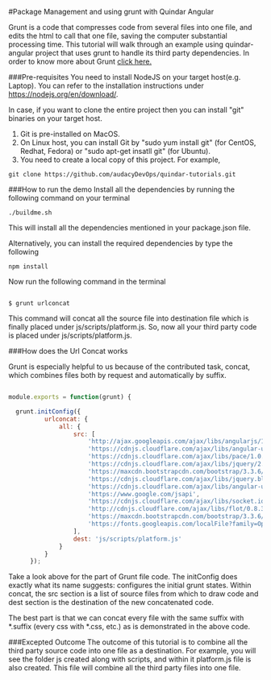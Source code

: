 #Package Management and using grunt with Quindar Angular

Grunt is a code that compresses code from several files into one file, and edits the html to call that one file, saving the computer substantial processing time. This tutorial will walk through an example using quindar-angular project that uses grunt to handle its third party dependencies.
In order to know more about Grunt <a href="http://gruntjs.com">click here.</a>

###Pre-requisites
You need to install NodeJS on your target host(e.g. Laptop). You can refer to the installation instructions under https://nodejs.org/en/download/.

In case, if you want to clone the entire project then you can install "git" binaries on your target host.

1. Git is pre-installed on MacOS.
2. On Linux host, you can install Git by "sudo yum install git" (for CentOS, Redhat, Fedora) or "sudo apt-get insatll git" (for Ubuntu).
3. You need to create a local copy of this project. For example,

```
git clone https://github.com/audacyDevOps/quindar-tutorials.git
 ```

###How to run the demo
Install all the dependencies by running the following command on your terminal

```
./buildme.sh
```
This will install all the dependencies mentioned in your package.json file.

Alternatively, you can install the required dependencies by type the following

```
npm install
```

Now run the following command in the terminal

```

$ grunt urlconcat

```
This command will concat all the source file into destination file which is finally placed under js/scripts/platform.js. So, now all your third party code is placed under js/scripts/platform.js.

###How does the Url Concat works

Grunt is especially helpful to us because of the contributed task, concat, which combines files both by request and automatically by suffix.

```javascript

module.exports = function(grunt) {

  grunt.initConfig({
          urlconcat: {
              all: {
                  src: [
                      'http://ajax.googleapis.com/ajax/libs/angularjs/1.3.14/angular.min.js',
                      'https://cdnjs.cloudflare.com/ajax/libs/angular-ui-router/0.2.18/angular-ui-router.min.js',
                      'https://cdnjs.cloudflare.com/ajax/libs/pace/1.0.2/pace.min.js',
                      'https://cdnjs.cloudflare.com/ajax/libs/jquery/2.2.3/jquery.min.js',
                      'https://maxcdn.bootstrapcdn.com/bootstrap/3.3.6/js/bootstrap.min.js',
                      'https://cdnjs.cloudflare.com/ajax/libs/jquery.blockUI/2.70/jquery.blockUI.min.js',
                      'https://cdnjs.cloudflare.com/ajax/libs/angular-ui-bootstrap/0.10.0/ui-bootstrap-tpls.min.js',
                      'https://www.google.com/jsapi',
                      'https://cdnjs.cloudflare.com/ajax/libs/socket.io/1.4.5/socket.io.min.js',
                      'http://cdnjs.cloudflare.com/ajax/libs/flot/0.8.3/jquery.flot.min.js',
                      'https://maxcdn.bootstrapcdn.com/bootstrap/3.3.6/localFile/bootstrap.min.css',
                      'https://fonts.googleapis.com/localFile?family=Open+Sans'
                  ],
                  dest: 'js/scripts/platform.js'
              }
          }
      });

```

Take a look above for the part of Grunt file code. The initConfig does exactly what its name suggests: configures the initial grunt states. Within concat, the src section is a list of source files from which to draw code and dest section is the destination of the new concatenated code.

The best part is that we can concat every file with the same suffix with *.suffix (every css with *.css, etc.) as is demonstrated in the above code.

###Excepted Outcome
The outcome of this tutorial is to combine all the third party source code into one file as a destination.
For example, you will see the folder js created along with scripts, and within it platform.js file is also created. This file will combine all the third party files into one file.


